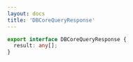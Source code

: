 ```yaml
---
layout: docs
title: 'DBCoreQueryResponse'
---
```


```ts
export interface DBCoreQueryResponse {
  result: any[];
}
```
